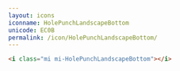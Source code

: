 ```yaml
---
layout: icons
iconname: HolePunchLandscapeBottom
unicode: EC0B
permalink: /icon/HolePunchLandscapeBottom/
---
```


``` html
<i class="mi mi-HolePunchLandscapeBottom"></i>
```
